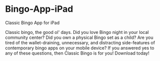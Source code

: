 # Bingo-App-iPad
Classic Bingo App for iPad

Classic bingo, the good ol' days. Did you love Bingo night in your local community center? Did you own a physical Bingo set as a child? Are you tired of the wallet-draining, unnecessary, and distracting side-features of contemporary bingo apps on your mobile device? If you answered yes to any of these questions, then Classic Bingo is for you! Download today!
